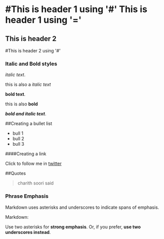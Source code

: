 #This is header 1 using '#'
This is header 1 using '='
========

This is header 2
--------
#This is header 2 using '#'

### Italic and Bold styles
*italic text*.

this is also a _italic text_

**bold text**.

this is also __bold__


***bold and italic text***.





##Creating a bullet list

* bull 1  
* bull 2  
* bull 3


####Creating a link

Click to follow me in [twitter](www.twitter.com/charithsoori)


##Quotes
>charith soori said


### Phrase Emphasis ###

Markdown uses asterisks and underscores to indicate spans of emphasis.

Markdown:

    
Use two asterisks for **strong emphasis**.
Or, if you prefer, __use two underscores instead__.